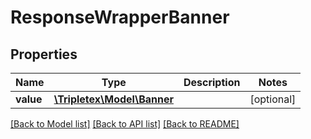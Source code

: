 # ResponseWrapperBanner

## Properties
Name | Type | Description | Notes
------------ | ------------- | ------------- | -------------
**value** | [**\Tripletex\Model\Banner**](Banner.md) |  | [optional] 

[[Back to Model list]](../README.md#documentation-for-models) [[Back to API list]](../README.md#documentation-for-api-endpoints) [[Back to README]](../README.md)

